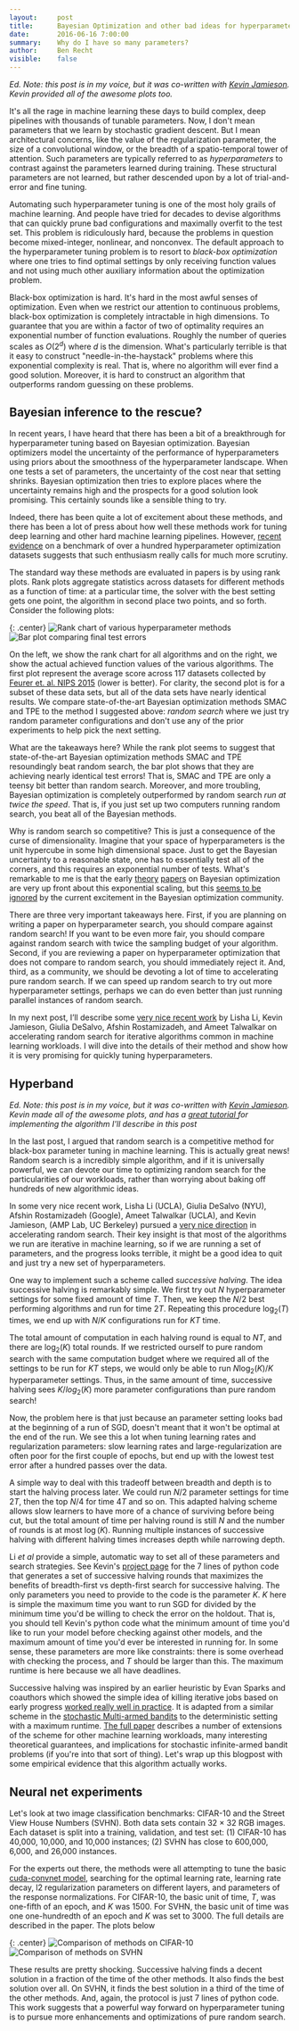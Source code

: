 ```yaml
---
layout:     post
title:      Bayesian Optimization and other bad ideas for hyperparameter optimization
date:       2016-06-16 7:00:00
summary:    Why do I have so many parameters?
author:     Ben Recht
visible:    false
---
```


*Ed. Note: this post is in my voice, but it was co-written with [Kevin Jamieson](http://people.eecs.berkeley.edu/~kjamieson/about.html).  Kevin provided all of the awesome plots too.*

It's all the rage in machine learning these days to build complex, deep pipelines with thousands of tunable parameters.  Now, I don't mean parameters that we learn by stochastic gradient descent.  But I mean architectural concerns, like the value of the regularization parameter, the size of a convolutional window, or the breadth of a spatio-temporal tower of attention.  Such parameters are typically referred to as *hyperparameters* to contrast against the parameters learned during training. These structural parameters are not learned, but rather descended upon by a lot of trial-and-error and fine tuning.  

Automating such hyperparameter tuning is one of the most holy grails of machine learning.  And people have tried for decades to devise algorithms that can quickly prune bad configurations and maximally overfit to the test set.  This problem is ridiculously hard, because the problems in question become mixed-integer, nonlinear, and nonconvex.  The default approach to the hyperparameter tuning problem is to resort to *black-box optimization* where one tries to find optimal settings by only receiving function values and not using much other auxiliary information about the optimization problem.

Black-box optimization is hard.  It's hard in the most awful senses of optimization.  Even when we restrict our attention to  continuous problems, black-box optimization is completely intractable in high dimensions. To guarantee that you are within a factor of two of optimality requires an exponential number of function evaluations.  Roughly the number of queries scales as $O(2^d)$ where $d$ is the dimension.  What's particularly terrible is that it easy to construct "needle-in-the-haystack" problems where this exponential complexity is real.  That is, where no algorithm will ever find a good solution.  Moreover, it is hard to construct an algorithm that outperforms random guessing on these problems.

## Bayesian inference to the rescue?

In recent years, I have heard that there has been a bit of a breakthrough for hyperparameter tuning based on Bayesian optimization.  Bayesian optimizers model the uncertainty of the performance of hyperparameters using
priors about the smoothness of the hyperparameter landscape.  When one tests a set of parameters, the uncertainty of the cost near that setting shrinks.  Bayesian optimization then tries to explore places where the uncertainty remains high and the prospects for a good solution look promising.  This certainly sounds like a sensible thing to try.

Indeed, there has been quite a lot of excitement about these methods, and there has been a lot of press about how well these methods work for tuning deep learning and other hard machine learning pipelines. However, [recent evidence](http://arxiv.org/abs/1603.06560) on a benchmark of over a hundred hyperparameter optimization datasets suggests that such enthusiasm really calls for much more scrutiny.  

The standard way these methods are evaluated in papers is by using rank plots.  Rank plots aggregate statistics across datasets for different methods as a function of time: at a particular time, the solver with the best setting gets one point, the algorithm in second place two points, and so forth.  Consider the following plots:

{: .center}
![Rank chart of various hyperparameter methods](/assets/hyperband/rank_chart.png)
![Bar plot comparing final test errors](/assets/hyperband/bar_plot_sample.png)

On the left, we show the rank chart for all algorithms and on the right, we show the actual achieved function values of the various algorithms.  The first plot represent the average score across 117 datasets collected by [Feurer et. al. NIPS 2015](http://papers.nips.cc/paper/5872-efficient-and-robust-automated-machine-learning) (lower is better).  For clarity, the second plot is for a subset of these data sets, but all of the data sets have nearly identical results.  We compare state-of-the-art Bayesian optimization methods SMAC and TPE to the method I suggested above: *random search* where we just try random parameter configurations and don't use any of the prior experiments to help pick the next setting.

What are the takeaways here?  While the rank plot seems to suggest that state-of-the-art Bayesian optimization methods SMAC and TPE resoundingly beat random search, the bar plot shows that they are achieving nearly identical test errors!  That is, SMAC and TPE are only a teensy bit better than random search.   Moreover, and more troubling, Bayesian optimization is completely outperformed by random search *run at twice the speed*.  That is, if you just set up two computers running random search, you beat all of the Bayesian methods.  

Why is random search so competitive?  This is just a consequence of the curse of dimensionality.  Imagine that your space of hyperparameters is the unit hypercube in some high dimensional space.  Just to get the Bayesian uncertainty to a reasonable state, one has to essentially test all of the corners, and this requires an exponential number of tests.  What's remarkable to me is that the early [theory](http://arxiv.org/abs/0912.3995) [papers](https://hal.inria.fr/hal-00654517/) on Bayesian optimization are very up front about this exponential scaling, but this [seems to be ignored](http://blog.sigopt.com/post/144221180573/evaluating-hyperparameter-optimization-strategies) by the current excitement in the Bayesian optimization community.

There are three very important takeaways here.  First, if you are planning on writing a paper on hyperparameter search, you should compare against random search!  If you want to be even more fair, you should compare against random search with twice the sampling budget of your algorithm.  Second, if you are reviewing a paper on hyperparameter optimization that does not compare to random search, you should immediately reject it.  And, third, as a community, we should be devoting a lot of time to accelerating  pure random search.  If we can speed up random search to try out more hyperparameter settings, perhaps we can do even better than just running parallel instances of random search.

In my next post, I’ll describe some [very nice recent work](http://arxiv.org/abs/1603.06560) by Lisha Li, Kevin Jamieson, Giulia DeSalvo, Afshin Rostamizadeh, and Ameet Talwalkar on accelerating random search for iterative algorithms common in machine learning workloads.  I will dive into the details of their method and show how it is very promising for quickly tuning hyperparameters.

## Hyperband

*Ed. Note: this post is in my voice, but it was co-written with [Kevin Jamieson](http://people.eecs.berkeley.edu/~kjamieson/about.html).  Kevin made all of the awesome plots, and has a [great tutorial ](http://kevin-jamieson.com/hyperband_demo/short.html) for implementing the algorithm I'll describe in this post*

In the last post, I argued that random search is a competitive method for black-box parameter tuning in machine learning.  This is actually great news!  Random search is a incredibly simple algorithm, and if it is universally powerful, we can devote our time to optimizing random search for the particularities of our workloads, rather than worrying about baking off hundreds of new algorithmic ideas.

In some very nice recent work, Lisha Li (UCLA), Giulia DeSalvo (NYU), Afshin Rostamizadeh (Google), Ameet Talwalkar (UCLA), and Kevin Jamieson, (AMP Lab, UC Berkeley) pursued a [very nice direction](http://arxiv.org/abs/1603.06560) in accelerating random search.  Their key insight is that most of the algorithms we run are iterative in machine learning, so if we are running a set of parameters, and the progress looks terrible, it might be a good idea to quit and just try a new set of hyperparameters.

One way to implement such a scheme called *successive halving*.  The idea successive halving is remarkably simple.  We first try out $N$ hyperparameter settings for some fixed amount of time $T$.  Then, we keep the $N/2$ best performing algorithms and run for time $2T$.  Repeating this procedure $\log_2(T)$ times, we end up with $N/K$ configurations run for $KT$ time.

The total amount of computation in each halving round is equal to $NT$, and there are $\log_2(K)$ total rounds.  If we restricted ourself to pure random search with the same computation budget where we required all of the settings to be run for $KT$ steps,  we would only be able to run $N \log_2(K)/K$ hyperparameter settings.  Thus, in the same amount of time, successive halving sees $K/log_2(K)$ more parameter configurations than pure random search!

Now, the problem here is that just because an parameter setting looks bad at the beginning of a run of SGD, doesn't meant that it won't be optimal at the end of the run.  We see this a lot when tuning learning rates and regularization parameters: slow learning rates and large-regularization are often poor for the first couple of epochs, but end up with the lowest test error after a hundred passes over the data.

A simple way to deal with this tradeoff between breadth and depth is to start the halving process later.  We could run $N/2$ parameter settings for time $2T$, then the top $N/4$ for time $4T$ and so on.  This adapted halving scheme allows slow learners to have more of a chance of surviving before being cut, but the total amount of time per halving round is still $N$ and the number of rounds is at most $\log(K)$.  Running multiple instances of successive halving with different halving times increases depth while narrowing depth.

Li *et al* provide a simple, automatic way to set all of these parameters and search strategies.  See Kevin's [project page](http://kevin-jamieson.com/hyperband_demo/short.html) for the 7 lines of python code that generates a set of successive halving rounds that maximizes the benefits of breadth-first vs depth-first search for successive halving.  The only parameters you need to provide to the code is the parameter $K$. $K$ here is simple the maximum time you want to run SGD for divided by the minimum time you'd be willing to check the error on the holdout.  That is, you should tell Kevin's python code what the minimum amount of time you'd like to run your model before checking against other models, and the maximum amount of time you'd ever be interested in running for.  In some sense, these parameters are more like constraints: there is some overhead with checking the process, and $T$ should be larger than this.  The maximum runtime is here because we all have deadlines.

Successive halving was inspired by an earlier heuristic by Evan Sparks and coauthors which showed the simple idea of killing iterative jobs based on early progress [worked really well in practice](https://amplab.cs.berkeley.edu/wp-content/uploads/2015/07/163-sparks.pdf).  It is adapted from a similar scheme in the
[stochastic Multi-armed bandits](http://jmlr.org/proceedings/papers/v28/karnin13.pdf) to the deterministic setting  with a maximum runtime. [The full paper](http://arxiv.org/abs/1603.06560) describes a number of extensions of the scheme for other machine learning workloads, many interesting theoretical guarantees, and implications for stochastic infinite-armed bandit problems (if you're into that sort of thing). Let's wrap up this blogpost with some empirical evidence that this algorithm actually works.

## Neural net experiments

Let's look at two image classification benchmarks: CIFAR-10 and the Street View House
Numbers (SVHN).  Both data sets contain 32 × 32 RGB images. Each dataset is
split into a training, validation, and test set: (1) CIFAR-10 has 40,000, 10,000, and 10,000 instances;
(2) SVHN has close to 600,000, 6,000, and 26,000 instances.

For the experts out there, the methods were all attempting to tune the basic [cuda-convnet model](https://code.google.com/p/cuda-convnet/), searching for the optimal learning rate, learning rate decay, l2 regularization parameters on different layers, and parameters of the response normalizations.  For CIFAR-10, the basic unit of time, $T$, was one-fifth of an epoch, and $K$ was 1500.  For SVHN, the basic unit of time was one one-hundredth of an epoch and $K$ was set to 3000.  The full details are described in the paper.  The plots below

{: .center}
![Comparison of methods on CIFAR-10](/assets/hyperband/cifar10-compare.png)
![Comparison of methods on SVHN](/assets/hyperband/svhn-compare.png)

These results are pretty shocking.  Successive halving finds a decent solution in a fraction of the time of the other methods.  It also finds the best solution over all. On SVHN, it finds the best solution in a third of the time of the other methods. And, again, the protocol is just 7 lines of python code.  This work suggests that a powerful way forward on hyperparameter tuning is to pursue more enhancements and optimizations of pure random search.
